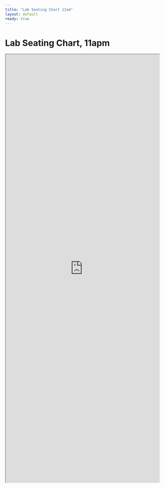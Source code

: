 ```yaml
---
title: "Lab Seating Chart 11am"
layout: default
ready: true
---
```


# Lab Seating Chart, 11apm

<style>
iframe { width: 100%; height: 1400px; overflow: scroll; }  
</style>

<iframe src="https://docs.google.com/spreadsheets/d/e/2PACX-1vSX8CUMXZFFAEwR_WEua8laLVwv87z4J3FyjnAkbMfYzRn1zFOlH1Ry0MpXPoTMqa_5RshyrtXDMkpP/pubhtml?gid=1317520209&amp;single=true&amp;widget=true&amp;headers=false"></iframe>

<div style="display:none;">
https://ucsb-cs56-m18.github.io/info/lab_seating_chart_11am/
</div>
